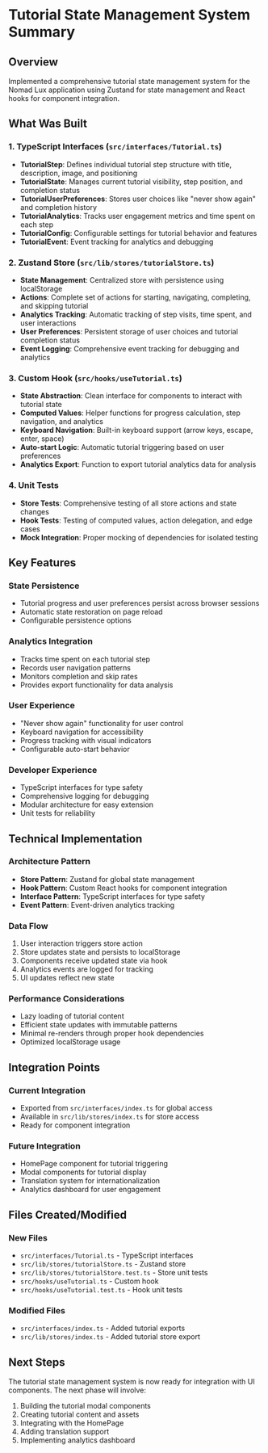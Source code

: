 # Tutorial State Management System Summary

## Overview
Implemented a comprehensive tutorial state management system for the Nomad Lux application using Zustand for state management and React hooks for component integration.

## What Was Built

### 1. TypeScript Interfaces (`src/interfaces/Tutorial.ts`)
- **TutorialStep**: Defines individual tutorial step structure with title, description, image, and positioning
- **TutorialState**: Manages current tutorial visibility, step position, and completion status
- **TutorialUserPreferences**: Stores user choices like "never show again" and completion history
- **TutorialAnalytics**: Tracks user engagement metrics and time spent on each step
- **TutorialConfig**: Configurable settings for tutorial behavior and features
- **TutorialEvent**: Event tracking for analytics and debugging

### 2. Zustand Store (`src/lib/stores/tutorialStore.ts`)
- **State Management**: Centralized store with persistence using localStorage
- **Actions**: Complete set of actions for starting, navigating, completing, and skipping tutorial
- **Analytics Tracking**: Automatic tracking of step visits, time spent, and user interactions
- **User Preferences**: Persistent storage of user choices and tutorial completion status
- **Event Logging**: Comprehensive event tracking for debugging and analytics

### 3. Custom Hook (`src/hooks/useTutorial.ts`)
- **State Abstraction**: Clean interface for components to interact with tutorial state
- **Computed Values**: Helper functions for progress calculation, step navigation, and analytics
- **Keyboard Navigation**: Built-in keyboard support (arrow keys, escape, enter, space)
- **Auto-start Logic**: Automatic tutorial triggering based on user preferences
- **Analytics Export**: Function to export tutorial analytics data for analysis

### 4. Unit Tests
- **Store Tests**: Comprehensive testing of all store actions and state changes
- **Hook Tests**: Testing of computed values, action delegation, and edge cases
- **Mock Integration**: Proper mocking of dependencies for isolated testing

## Key Features

### State Persistence
- Tutorial progress and user preferences persist across browser sessions
- Automatic state restoration on page reload
- Configurable persistence options

### Analytics Integration
- Tracks time spent on each tutorial step
- Records user navigation patterns
- Monitors completion and skip rates
- Provides export functionality for data analysis

### User Experience
- "Never show again" functionality for user control
- Keyboard navigation for accessibility
- Progress tracking with visual indicators
- Configurable auto-start behavior

### Developer Experience
- TypeScript interfaces for type safety
- Comprehensive logging for debugging
- Modular architecture for easy extension
- Unit tests for reliability

## Technical Implementation

### Architecture Pattern
- **Store Pattern**: Zustand for global state management
- **Hook Pattern**: Custom React hooks for component integration
- **Interface Pattern**: TypeScript interfaces for type safety
- **Event Pattern**: Event-driven analytics tracking

### Data Flow
1. User interaction triggers store action
2. Store updates state and persists to localStorage
3. Components receive updated state via hook
4. Analytics events are logged for tracking
5. UI updates reflect new state

### Performance Considerations
- Lazy loading of tutorial content
- Efficient state updates with immutable patterns
- Minimal re-renders through proper hook dependencies
- Optimized localStorage usage

## Integration Points

### Current Integration
- Exported from `src/interfaces/index.ts` for global access
- Available in `src/lib/stores/index.ts` for store access
- Ready for component integration

### Future Integration
- HomePage component for tutorial triggering
- Modal components for tutorial display
- Translation system for internationalization
- Analytics dashboard for user engagement

## Files Created/Modified

### New Files
- `src/interfaces/Tutorial.ts` - TypeScript interfaces
- `src/lib/stores/tutorialStore.ts` - Zustand store
- `src/lib/stores/tutorialStore.test.ts` - Store unit tests
- `src/hooks/useTutorial.ts` - Custom hook
- `src/hooks/useTutorial.test.ts` - Hook unit tests

### Modified Files
- `src/interfaces/index.ts` - Added tutorial exports
- `src/lib/stores/index.ts` - Added tutorial store export

## Next Steps
The tutorial state management system is now ready for integration with UI components. The next phase will involve:
1. Building the tutorial modal components
2. Creating tutorial content and assets
3. Integrating with the HomePage
4. Adding translation support
5. Implementing analytics dashboard
